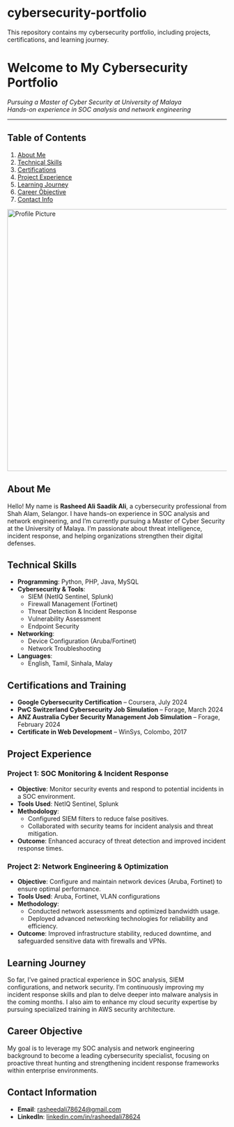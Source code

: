 # cybersecurity-portfolio
This repository contains my cybersecurity portfolio, including projects, certifications, and learning journey.

# Welcome to My Cybersecurity Portfolio
*Pursuing a Master of Cyber Security at University of Malaya*  
*Hands-on experience in SOC analysis and network engineering*

---
## Table of Contents
1. [About Me](#abou1t-me)
2. [Technical Skills](#technical-skills)
3. [Certifications](#certifications-and-training)
4. [Project Experience](#project-experience)
5. [Learning Journey](#learning-journey)
6. [Career Objective](#career-objective)
7. [Contact Info](#contact-information)

<!-- Your content continues... -->
<img src="https://github.com/rasheedali78624/cybersecurity-portfolio/blob/main/profilepic.png" alt="Profile Picture" width="600" />

## About Me 
Hello! My name is **Rasheed Ali Saadik Ali**, a cybersecurity professional from Shah Alam, Selangor. I have hands-on experience in SOC analysis and network engineering, and I’m currently pursuing a Master of Cyber Security at the University of Malaya. I’m passionate about threat intelligence, incident response, and helping organizations strengthen their digital defenses.

## Technical Skills
- **Programming**: Python, PHP, Java, MySQL
- **Cybersecurity & Tools**:
  - SIEM (NetIQ Sentinel, Splunk)
  - Firewall Management (Fortinet)
  - Threat Detection & Incident Response
  - Vulnerability Assessment
  - Endpoint Security
- **Networking**:
  - Device Configuration (Aruba/Fortinet)
  - Network Troubleshooting
- **Languages**:
  - English, Tamil, Sinhala, Malay

## Certifications and Training
- **Google Cybersecurity Certification** – Coursera, July 2024
- **PwC Switzerland Cybersecurity Job Simulation** – Forage, March 2024
- **ANZ Australia Cyber Security Management Job Simulation** – Forage, February 2024
- **Certificate in Web Development** – WinSys, Colombo, 2017

## Project Experience

### Project 1: SOC Monitoring & Incident Response
- **Objective**: Monitor security events and respond to potential incidents in a SOC environment.
- **Tools Used**: NetIQ Sentinel, Splunk
- **Methodology**:
  - Configured SIEM filters to reduce false positives.
  - Collaborated with security teams for incident analysis and threat mitigation.
- **Outcome**: Enhanced accuracy of threat detection and improved incident response times.

### Project 2: Network Engineering & Optimization
- **Objective**: Configure and maintain network devices (Aruba, Fortinet) to ensure optimal performance.
- **Tools Used**: Aruba, Fortinet, VLAN configurations
- **Methodology**:
  - Conducted network assessments and optimized bandwidth usage.
  - Deployed advanced networking technologies for reliability and efficiency.
- **Outcome**: Improved infrastructure stability, reduced downtime, and safeguarded sensitive data with firewalls and VPNs.

## Learning Journey
So far, I’ve gained practical experience in SOC analysis, SIEM configurations, and network security. 
I’m continuously improving my incident response skills and plan to delve deeper into malware analysis in the coming months. I also aim to enhance my cloud security expertise by pursuing specialized training in AWS security architecture.

## Career Objective
My goal is to leverage my SOC analysis and network engineering background to become a leading cybersecurity specialist, focusing on proactive threat hunting and strengthening incident response frameworks within enterprise environments.

## Contact Information
- **Email**: rasheedali78624@gmail.com
- **LinkedIn**: [linkedin.com/in/rasheedali78624](https://www.linkedin.com/in/rasheedali78624/)


